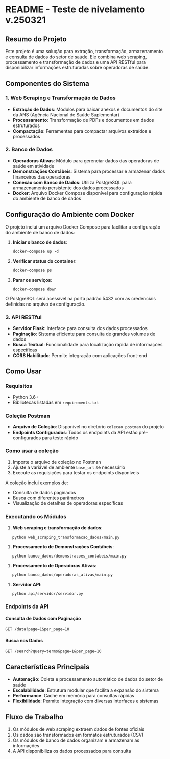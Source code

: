 # README - Teste de nivelamento v.250321

## Resumo do Projeto
Este projeto é uma solução para extração, transformação, armazenamento e consulta de dados do setor de saúde.
Ele combina web scraping, processamento e transformação de dados e uma API RESTful para disponibilizar informações estruturadas sobre operadoras de saúde.
## Componentes do Sistema
### 1. Web Scraping e Transformação de Dados
- **Extração de Dados**: Módulos para baixar anexos e documentos do site da ANS (Agência Nacional de Saúde Suplementar)
- **Processamento**: Transformação de PDFs e documentos em dados estruturados
- **Compactação**: Ferramentas para compactar arquivos extraídos e processados

### 2. Banco de Dados

- **Operadoras Ativas**: Módulo para gerenciar dados das operadoras de saúde em atividade
- **Demonstrações Contábeis**: Sistema para processar e armazenar dados financeiros das operadoras
- **Conexão com Banco de Dados**: Utiliza PostgreSQL para armazenamento persistente dos dados processados
- **Docker**: Arquivo Docker Compose disponível para configuração rápida do ambiente de banco de dados

## Configuração do Ambiente com Docker

O projeto inclui um arquivo Docker Compose para facilitar a configuração do ambiente de banco de dados:

1. **Iniciar o banco de dados**:
   ```
   docker-compose up -d
   ```

2. **Verificar status do container**:
   ```
   docker-compose ps
   ```

3. **Parar os serviços**:
   ```
   docker-compose down
   ```

O PostgreSQL será acessível na porta padrão 5432 com as credenciais definidas no arquivo de configuração.

### 3. API RESTful
- **Servidor Flask**: Interface para consulta dos dados processados
- **Paginação**: Sistema eficiente para consulta de grandes volumes de dados
- **Busca Textual**: Funcionalidade para localização rápida de informações específicas
- **CORS Habilitado**: Permite integração com aplicações front-end

## Como Usar
### Requisitos
- Python 3.6+
- Bibliotecas listadas em `requirements.txt`

### Coleção Postman

- **Arquivo de Coleção**: Disponível no diretório `colecao_postman` do projeto
- **Endpoints Configurados**: Todos os endpoints da API estão pré-configurados para teste rápido


### Como usar a coleção

1. Importe o arquivo de coleção no Postman
2. Ajuste a variável de ambiente `base_url` se necessário
3. Execute as requisições para testar os endpoints disponíveis

A coleção inclui exemplos de:
- Consulta de dados paginados
- Busca com diferentes parâmetros
- Visualização de detalhes de operadoras específicas


### Executando os Módulos
1. **Web scraping e transformação de dados**:
```
   python web_scraping_transformacao_dados/main.py
```
1. **Processamento de Demonstrações Contábeis**:
```
   python banco_dados/demonstracoes_contabeis/main.py
```
1. **Processamento de Operadoras Ativas**:
```
   python banco_dados/operadoras_ativas/main.py
```
1. **Servidor API**:
```
   python api/servidor/servidor.py
```
### Endpoints da API
#### Consulta de Dados com Paginação
```
GET /data?page=1&per_page=10
```
#### Busca nos Dados
```
GET /search?query=termo&page=1&per_page=10
```
## Características Principais
- **Automação**: Coleta e processamento automático de dados do setor de saúde
- **Escalabilidade**: Estrutura modular que facilita a expansão do sistema
- **Performance**: Cache em memória para consultas rápidas
- **Flexibilidade**: Permite integração com diversas interfaces e sistemas

## Fluxo de Trabalho
1. Os módulos de web scraping extraem dados de fontes oficiais
2. Os dados são transformados em formatos estruturados (CSV)
3. Os módulos de banco de dados organizam e armazenam as informações
4. A API disponibiliza os dados processados para consulta


